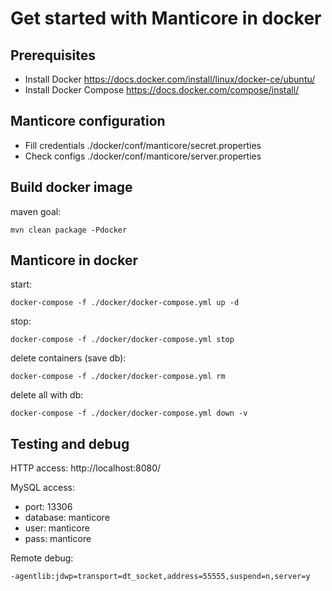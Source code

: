 # Get started with Manticore in docker 

## Prerequisites

* Install Docker https://docs.docker.com/install/linux/docker-ce/ubuntu/
* Install Docker Compose https://docs.docker.com/compose/install/
&NewLine;
&NewLine;

## Manticore configuration

* Fill credentials ./docker/conf/manticore/secret.properties
* Check configs ./docker/conf/manticore/server.properties
&NewLine;
&NewLine;

## Build docker image

maven goal:

    mvn clean package -Pdocker
&NewLine;
&NewLine;

## Manticore in docker

start:

    docker-compose -f ./docker/docker-compose.yml up -d

stop:

    docker-compose -f ./docker/docker-compose.yml stop
    
delete containers (save db):

    docker-compose -f ./docker/docker-compose.yml rm
    
delete all with db:

    docker-compose -f ./docker/docker-compose.yml down -v

&NewLine;
&NewLine;

## Testing and debug

HTTP access: http://localhost:8080/

MySQL access:
* port: 13306
* database: manticore
* user: manticore
* pass: manticore

Remote debug:

    -agentlib:jdwp=transport=dt_socket,address=55555,suspend=n,server=y

&NewLine;
&NewLine;

